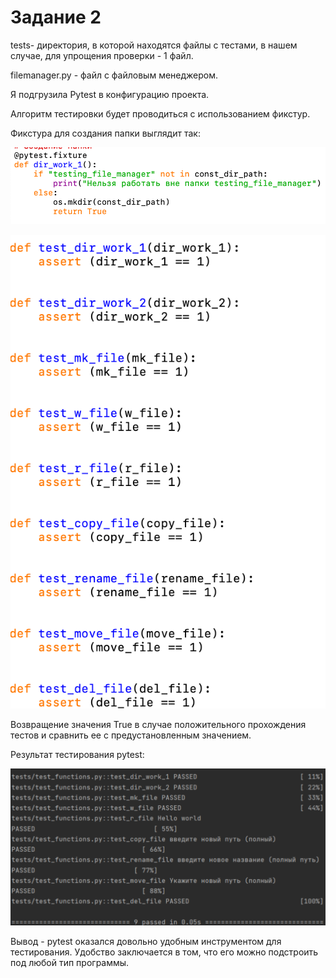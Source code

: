 # Задание 2 

tests- директория, в которой находятся файлы с тестами, в нашем случае, для упрощения проверки - 1 файл.

filemanager.py - файл с файловым менеджером.

Я подгрузила Pytest в конфигурацию проекта.

Алгоритм тестировки будет проводиться с использованием фикстур.

Фикстура для создания папки выглядит так:

![screenshot](testing_file_manager/image/1.png)

![screenshot](testing_file_manager/image/2.png)

Возвращение значения True в случае положительного прохождения тестов и сравнить ее с предустановленным значением.

Результат тестирования pytest:

![screenshot](testing_file_manager/image/3.png)

Вывод - pytest оказался довольно удобным инструментом для тестирования. Удобство заключается в том, что его можно подстроить под любой тип программы.
